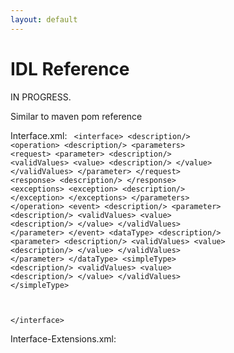 ```yaml
---
layout: default
---
```

IDL Reference
=============

IN PROGRESS.

Similar to maven pom reference

Interface.xml:
<code>
  &lt;interface>
    &lt;description/>
    &lt;operation>
      &lt;description/>
      &lt;parameters>
        &lt;request>
          &lt;parameter>
            &lt;description/>
            &lt;validValues>
              &lt;value>
                &lt;description/>
              &lt;/value>
            &lt;/validValues>
          &lt;/parameter>
        &lt;/request>
        &lt;response>
          &lt;description/>
        &lt;/response>
        &lt;exceptions>
          &lt;exception>
            &lt;description/>
          &lt;/exception>
        &lt;/exceptions>
      &lt;/parameters>
    &lt;/operation>
    &lt;event>
      &lt;description/>
      &lt;parameter>
        &lt;description/>
        &lt;validValues>
          &lt;value>
            &lt;description/>
          &lt;/value>
        &lt;/validValues>
      &lt;/parameter>
    &lt;/event>
    &lt;dataType>
      &lt;description/>
      &lt;parameter>
        &lt;description/>
        &lt;validValues>
          &lt;value>
            &lt;description/>
          &lt;/value>
        &lt;/validValues>
      &lt;/parameter>
    &lt;/dataType>
    &lt;simpleType>
      &lt;description/>
      &lt;validValues>
        &lt;value>
          &lt;description/>
        &lt;/value>
      &lt;/validValues>
    &lt;/simpleType>
    
  &lt;/interface>
</code>

Interface-Extensions.xml:
